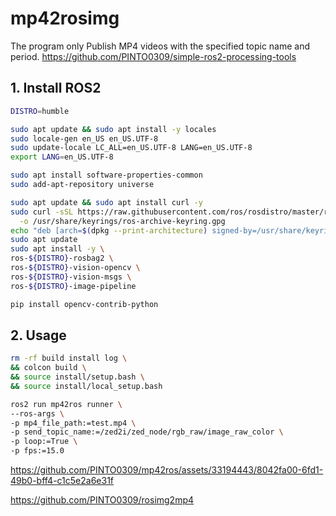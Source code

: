 # mp42rosimg
The program only Publish MP4 videos with the specified topic name and period. https://github.com/PINTO0309/simple-ros2-processing-tools
## 1. Install ROS2
```bash
DISTRO=humble

sudo apt update && sudo apt install -y locales
sudo locale-gen en_US en_US.UTF-8
sudo update-locale LC_ALL=en_US.UTF-8 LANG=en_US.UTF-8
export LANG=en_US.UTF-8

sudo apt install software-properties-common
sudo add-apt-repository universe

sudo apt update && sudo apt install curl -y
sudo curl -sSL https://raw.githubusercontent.com/ros/rosdistro/master/ros.key \
  -o /usr/share/keyrings/ros-archive-keyring.gpg
echo "deb [arch=$(dpkg --print-architecture) signed-by=/usr/share/keyrings/ros-archive-keyring.gpg] http://packages.ros.org/ros2/ubuntu $(. /etc/os-release && echo $UBUNTU_CODENAME) main" | sudo tee /etc/apt/sources.list.d/ros2.list > /dev/null
sudo apt update
sudo apt install -y \
ros-${DISTRO}-rosbag2 \
ros-${DISTRO}-vision-opencv \
ros-${DISTRO}-vision-msgs \
ros-${DISTRO}-image-pipeline

pip install opencv-contrib-python
```
## 2. Usage
```bash
rm -rf build install log \
&& colcon build \
&& source install/setup.bash \
&& source install/local_setup.bash

ros2 run mp42ros runner \
--ros-args \
-p mp4_file_path:=test.mp4 \
-p send_topic_name:=/zed2i/zed_node/rgb_raw/image_raw_color \
-p loop:=True \
-p fps:=15.0
```

https://github.com/PINTO0309/mp42ros/assets/33194443/8042fa00-6fd1-49b0-bff4-c1c5e2a6e31f


https://github.com/PINTO0309/rosimg2mp4
